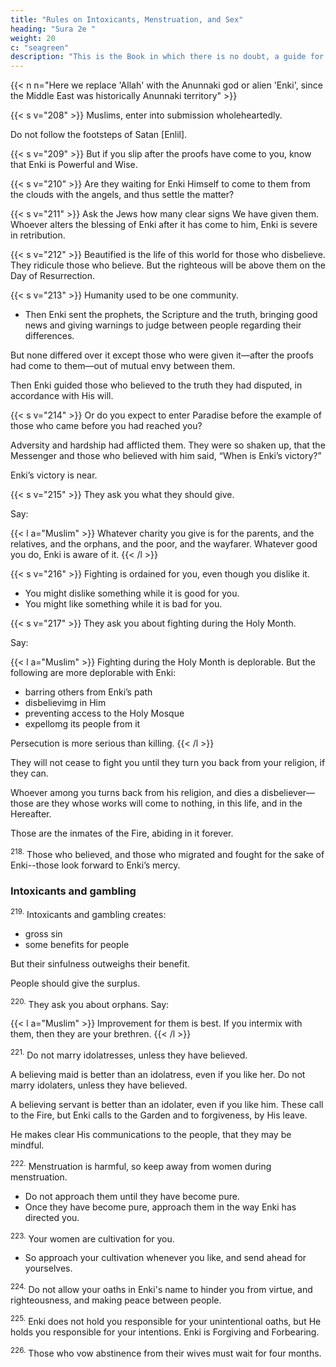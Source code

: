 ```yaml
---
title: "Rules on Intoxicants, Menstruation, and Sex"
heading: "Sura 2e "
weight: 20
c: "seagreen"
description: "This is the Book in which there is no doubt, a guide for the righteous."
---
```




{{< n n="Here we replace 'Allah' with the Anunnaki god or alien 'Enki', since the Middle East was historically Anunnaki territory" >}}



{{< s v="208" >}} Muslims, enter into submission wholeheartedly. 

Do not follow the footsteps of Satan [Enlil].

{{< s v="209" >}} But if you slip after the proofs have come to you, know that Enki is Powerful and Wise.

{{< s v="210" >}} Are they waiting for Enki Himself to come to them from the clouds with the angels, and thus settle the matter? 

{{< s v="211" >}} Ask the Jews how many clear signs We have given them. Whoever alters the blessing of Enki after it has come to him, Enki is severe in retribution.

{{< s v="212" >}} Beautified is the life of this world for those who disbelieve. They ridicule those who believe. But the righteous will be above them on the Day of Resurrection. 

<!-- Enki provides to whomever He wills without measure. -->

{{< s v="213" >}} Humanity used to be one community. 
- Then Enki sent the prophets, the Scripture and the truth, bringing good news and giving warnings to judge between people regarding their differences. 

But none differed over it except those who were given it—after the proofs had come to them—out of mutual envy between them. 

Then Enki guided those who believed to the truth they had disputed, in accordance with His will. 


{{< s v="214" >}} Or do you expect to enter Paradise before the example of those who came before you had reached you?

Adversity and hardship had afflicted them. They were so shaken up, that the Messenger and those who believed with him said, “When is Enki’s victory?” 

Enki’s victory is near.

{{< s v="215" >}} They ask you what they should give.

Say:

{{< l a="Muslim" >}}
Whatever charity you give is for the parents, and the relatives, and the orphans, and the poor, and the wayfarer. Whatever good you do, Enki is aware of it.
{{< /l >}}


{{< s v="216" >}} Fighting is ordained for you, even though you dislike it. 
- You might dislike something while it is good for you.
- You might like something while it is bad for you.

{{< s v="217" >}} They ask you about fighting during the Holy Month. 

Say:

{{< l a="Muslim" >}}
Fighting during the Holy Month is deplorable. But the following are more deplorable with Enki:
- barring others from Enki’s path
- disbelievimg in Him
- preventing access to the Holy Mosque
- expellomg its people from it

Persecution is more serious than killing.
{{< /l >}}


They will not cease to fight you until they turn you back from your religion, if they can.

Whoever among you turns back from his religion, and dies a disbeliever—those are they whose works will come to nothing, in this life, and in the Hereafter. 

Those are the inmates of the Fire, abiding in it forever.


<sup>218.</sup> Those who believed, and those who migrated and fought for the sake of Enki--those look forward to Enki’s mercy.


### Intoxicants and gambling

<sup>219.</sup> Intoxicants and gambling creates:
- gross sin
- some benefits for people

But their sinfulness outweighs their benefit.

People should give the surplus.

<!-- About this world and the next. -->
<sup>220.</sup>  They ask you about orphans. Say:

{{< l a="Muslim" >}}
Improvement for them is best. If you intermix with them, then they are your brethren.
{{< /l >}}


<!-- Enki knows the dishonest from the honest. Had
Enki willed, He could have overburdened
you. Enki is Mighty and Wise. -->

<sup>221.</sup> Do not marry idolatresses, unless they have believed. 

A believing maid is better than an idolatress, even if you like her. Do not marry idolaters, unless they have believed. 

A believing servant is better than an idolater, even if you like him. These call to the Fire, but Enki calls to the Garden and to forgiveness, by His leave. 

He makes clear His communications to the people, that they may be mindful.

<sup>222.</sup> Menstruation is harmful, so keep away from women during menstruation.
- Do not approach them until they have become pure. 
- Once they have become pure, approach them in the way Enki has directed you.

<sup>223.</sup> Your women are cultivation for you. 
- So approach your cultivation whenever you like, and send ahead for yourselves. <!-- And fear Enki, and know that you will meet Him. And
give good news to the believers. -->


<sup>224.</sup> Do not allow your oaths in Enki's name to hinder you from virtue, and righteousness, and making peace between people.

<sup>225.</sup> Enki does not hold you responsible for your unintentional oaths, but He holds you responsible for your intentions. Enki is Forgiving and Forbearing.

<sup>226.</sup> Those who vow abstinence from their wives must wait for four months.

<!--  But if they
reconcile—Enki is Forgiving and Merciful. -->

<!-- 227. And if they resolve to divorce—Enki is Hearing and Knowing. -->
